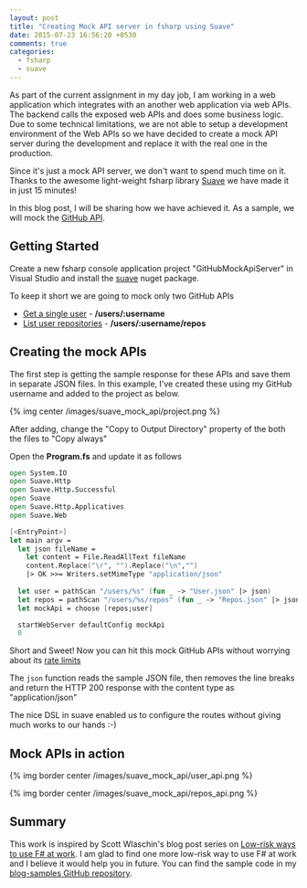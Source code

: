 ```yaml
---
layout: post
title: "Creating Mock API server in fsharp using Suave"
date: 2015-07-23 16:56:20 +0530
comments: true
categories: 
  - fsharp
  - suave
---
```


As part of the current assignment in my day job, I am working in a web application which integrates with an another web application via web APIs. The backend calls the exposed web APIs and does some business logic. Due to some technical limitations, we are not able to setup a development environment of the Web APIs so we have decided to create a mock API server during the development and replace it with the real one in the production.

Since it's just a mock API server, we don't want to spend much time on it. Thanks to the awesome light-weight fsharp library [Suave](http://suave.io/) we have made it in just 15 minutes! 

In this blog post, I will be sharing how we have achieved it. As a sample, we will mock the [GitHub API](https://developer.GitHub.com/v3/).

## Getting Started

Create a new fsharp console application project "GitHubMockApiServer" in Visual Studio and install the [suave](https://www.nuget.org/packages/Suave/) nuget package.

To keep it short we are going to mock only two GitHub APIs

* [Get a single user](https://developer.GitHub.com/v3/users/#get-a-single-user) - **/users/:username** 
* [List user repositories](https://developer.GitHub.com/v3/repos/#list-user-repositories) - **/users/:username/repos**

## Creating the mock APIs

The first step is getting the sample response for these APIs and save them in separate JSON files. In this example, I've created these using my GitHub username and added to the project as below.

{% img center /images/suave_mock_api/project.png %}

After adding, change the "Copy to Output Directory" property of the both the files to "Copy always"

Open the **Program.fs** and update it as follows

```fsharp
open System.IO
open Suave.Http
open Suave.Http.Successful
open Suave
open Suave.Http.Applicatives
open Suave.Web

[<EntryPoint>]
let main argv = 
  let json fileName =
    let content = File.ReadAllText fileName  
    content.Replace("\r", "").Replace("\n","")
    |> OK >>= Writers.setMimeType "application/json"      
  
  let user = pathScan "/users/%s" (fun _ -> "User.json" |> json)  
  let repos = pathScan "/users/%s/repos" (fun _ -> "Repos.json" |> json)
  let mockApi = choose [repos;user]

  startWebServer defaultConfig mockApi          
  0
```

Short and Sweet! Now you can hit this mock GitHub APIs without worrying about its [rate limits](https://developer.GitHub.com/v3/#rate-limiting)

The ```json``` function reads the sample JSON file, then removes the line breaks and return the HTTP 200 response with the content type as  "application/json"

The nice DSL in suave enabled us to configure the routes without giving much works to our hands :-)  

## Mock APIs in action

{% img border center /images/suave_mock_api/user_api.png %}

{% img border center /images/suave_mock_api/repos_api.png %}

## Summary

This work is inspired by Scott Wlaschin's blog post series on [Low-risk ways to use F# at work](http://fsharpforfunandprofit.com/series/low-risk-ways-to-use-fsharp-at-work.html). I am glad to find one more low-risk way to use F# at work and I believe it would help you in future. You can find the sample code in my [blog-samples GitHub repository](https://github.com/tamizhvendan/blog-samples/tree/master/GithubMockApiServer).